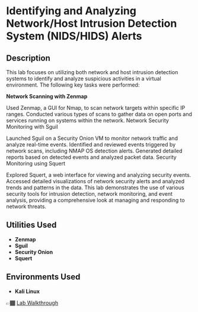 <h1>Identifying and Analyzing Network/Host Intrusion Detection System (NIDS/HIDS) Alerts</h1>

<h2>Description</h2>

This lab focuses on utilizing both network and host intrusion detection systems to identify and analyze suspicious activities in a virtual environment. The following key tasks were performed:

<b>Network Scanning with Zenmap</b>

Used Zenmap, a GUI for Nmap, to scan network targets within specific IP ranges.
Conducted various types of scans to gather data on open ports and services running on systems within the network.
Network Security Monitoring with Sguil

Launched Sguil on a Security Onion VM to monitor network traffic and analyze real-time events.
Identified and reviewed events triggered by network scans, including NMAP OS detection alerts.
Generated detailed reports based on detected events and analyzed packet data.
Security Monitoring using Squert

Explored Squert, a web interface for viewing and analyzing security events.
Accessed detailed visualizations of network security alerts and analyzed trends and patterns in the data.
This lab demonstrates the use of various security tools for intrusion detection, network monitoring, and event analysis, providing a comprehensive look at managing and responding to network threats.
<br />


<h2> Utilities Used</h2>

- <b>Zenmap</b> 
- <b>Sguil</b>
- <b>Security Onion</b>
- <b>Squert</b>
<h2>Environments Used </h2>

- <b>Kali Linux </b>

👉🏾 [Lab Walkthrough](https://github.com/Kpierre03/NIDS-HIDSAlerts/blob/main/main.md)




<!--
 ```diff
- text in red
+ text in green
! text in orange
# text in gray
@@ text in purple (and bold)@@
```
--!>
